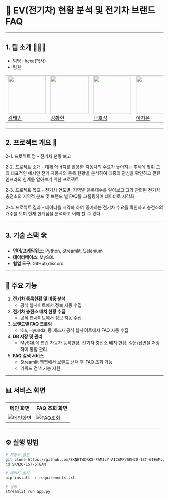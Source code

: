 # 🚗 EV(전기차) 현황 분석 및 전기차 브랜드 FAQ

---

## 1. 팀 소개 🧑‍🤝‍🧑

   - 팀명 : hexa(헥사)
   - 팀원

| | | | |
|---|---|---|---|
| <img src="https://avatars.githubusercontent.com/u/181325754?v=4" width="120"> <br> [김태빈](https://github.com/binibini90) | <img src="https://avatars.githubusercontent.com/u/178726488?v=4" width="120"> <br> [김황현](https://github.com/python11021) | <img src="https://avatars.githubusercontent.com/u/174814422?v=4" width="120"> <br> [나호성](https://github.com/BBuSang) | <img src="https://avatars.githubusercontent.com/u/174813325?v=4" width="120"> <br> [이지은](https://github.com/jieun9508-cyber) |


---

## 2. 프로젝트 개요 📖

   2-1. 프로젝트 명
      - 전기차 현황 보고
        
   2-2. 프로젝트 소개
      - 대체 에너지를 활용한 자동차의 수요가 높아지는 추세에 맞춰 그의 대표적인 예시인 전기 자동차의 등록 현황을 분석하여 대중의 관심을 확인하고 관련 인프라의 한계를 알아보기 위한 프로젝트
        
   2-3. 프로젝트 목표
      - 전기차 연도별, 지역별 등록대수를 알아보고 그와 관련된 전기차 충전소의 지역적 분포 및 브랜드 별 FAQ를 크롤링하여 데이터로 시각화
        
   2-4. 프로젝트 결과
      - 데이터를 시각화 하여 증가하는 전기차 수요를 확인하고 충전소의 개수를 보며 현재 한계점을 분석하고 이해 할 수 있다.

---

## 3. 기술 스택 🛠
- **언어/프레임워크**: Python, Streamlit, Selenium  
- **데이터베이스**: MySQL  
- **협업 도구**: GitHub,discord 

---

## 🚀 주요 기능
1. **전기차 등록현황 및 비중 분석**
   - 공식 웹사이트에서 정보 자동 수집
2. **전기차 충전소 배치 현황 수집**
   - 공식 웹사이트에서 정보 자동 수집
3. **브랜드별 FAQ 크롤링**
   - Kia, Hyundai 등 제조사 공식 웹사이트에서 FAQ 자동 수집
4. **DB 저장 및 관리**
   - MySQL에 연간 자동차 등록현황, 전기차 충전소 배치 현황, 질문/답변을 저장하여 통합 관리
5. **FAQ 검색 서비스**
   - Streamlit 웹앱에서 브랜드 선택 후 FAQ 조회 가능
   - 키워드 검색 기능 지원

---

## 📊 서비스 화면
| 메인 화면 | FAQ 조회 화면 |
|-----------|---------------|
| ![메인화면](images/main.png) | ![FAQ조회](images/faq.png) |

---

## ⚙️ 실행 방법
```bash
# 저장소 클론
git clone https://github.com/SKNETWORKS-FAMILY-AICAMP/SKN20-1ST-6TEAM.git
cd SKN20-1ST-6TEAM

# 패키지 설치
pip install -r requirements.txt

# 실행
streamlit run app.py
